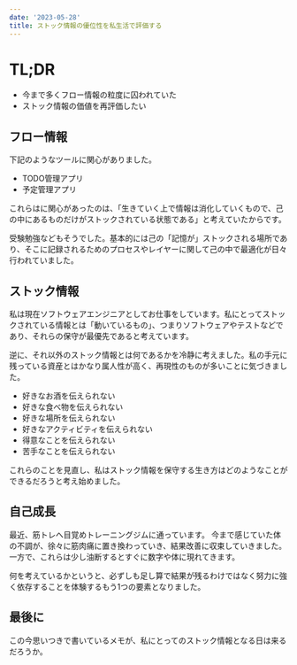 ```yaml
---
date: '2023-05-28'
title: ストック情報の優位性を私生活で評価する
---
```


# TL;DR

- 今まで多くフロー情報の粒度に囚われていた
- ストック情報の価値を再評価したい

## フロー情報

下記のようなツールに関心がありました。

- TODO管理アプリ
- 予定管理アプリ

これらはに関心があったのは、「生きていく上で情報は消化していくもので、己の中にあるものだけがストックされている状態である」と考えていたからです。

受験勉強などもそうでした。基本的には己の「記憶が」ストックされる場所であり、そこに記録されるためのプロセスやレイヤーに関して己の中で最適化が日々行われていました。

## ストック情報

私は現在ソフトウェアエンジニアとしてお仕事をしています。私にとってストックされている情報とは「動いているもの」、つまりソフトウェアやテストなどであり、それらの保守が最優先であると考えています。

逆に、それ以外のストック情報とは何であるかを冷静に考えました。私の手元に残っている資産とはかなり属人性が高く、再現性のものが多いことに気づきました。

- 好きなお酒を伝えられない
- 好きな食べ物を伝えられない
- 好きな場所を伝えられない
- 好きなアクティビティを伝えられない
- 得意なことを伝えられない
- 苦手なことを伝えられない

これらのことを見直し、私はストック情報を保守する生き方はどのようなことができるだろうと考え始めました。

## 自己成長

最近、筋トレへ目覚めトレーニングジムに通っています。
今まで感じていた体の不調が、徐々に筋肉痛に置き換わっていき、結果改善に収束していきました。
一方で、これらは少し油断するとすぐに数字や体に現れてきます。

何を考えているかというと、必ずしも足し算で結果が残るわけではなく努力に強く依存することを体験するもう1つの要素となりました。

## 最後に

この今思いつきで書いているメモが、私にとってのストック情報となる日は来るだろうか。
